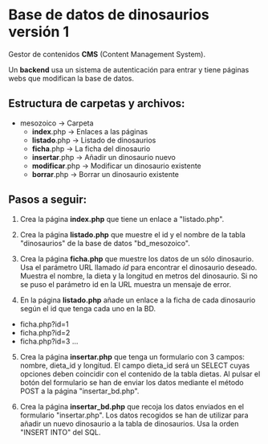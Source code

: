 Base de datos de dinosaurios <br>versión 1
============================

Gestor de contenidos **CMS** (Content Management System).

Un **backend** usa un sistema de autenticación para entrar y tiene páginas webs que modifican la base de datos.

## Estructura de carpetas y archivos:

  - mesozoico → Carpeta
    - **index**.php → Enlaces a las páginas
    - **listado**.php → Listado de dinosaurios
    - **ficha**.php → La ficha del dinosaurio
    - **insertar**.php → Añadir un dinosaurio nuevo
    - **modificar**.php → Modificar un dinosaurio existente
    - **borrar**.php → Borrar un dinosaurio existente

## Pasos a seguir:

1. Crea la página **index.php** que tiene un enlace a "listado.php".

2. Crea la página **listado.php** que muestre el id y el nombre de la tabla "dinosaurios" de la base de datos "bd_mesozoico".

3. Crea la página **ficha.php** que muestre los datos de un sólo dinosaurio. Usa el parámetro URL llamado *id* para encontrar el dinosaurio deseado. Muestra el nombre, la dieta y la longitud en metros del dinosaurio. Si no se puso el parámetro id en la URL muestra un mensaje de error.

4. En la página **listado.php** añade un enlace a la ficha de cada dinosaurio según el id que tenga cada uno en la BD.
 - ficha.php?id=1
 - ficha.php?id=2
 - ficha.php?id=3 ...  

5. Crea la página **insertar.php** que tenga un formulario con 3 campos: nombre, dieta_id y longitud. El campo dieta_id será un SELECT cuyas opciones deben coincidir con el contenido de la tabla dietas. Al pulsar el botón del formulario se han de enviar los datos mediante el método POST a la página "insertar_bd.php".

6. Crea la página **insertar_bd.php** que recoja los datos enviados en el formulario "insertar.php". Los datos recogidos se han de utilizar para añadir un nuevo dinosaurio a la tabla de dinosaurios. Usa la orden "INSERT INTO" del SQL.
